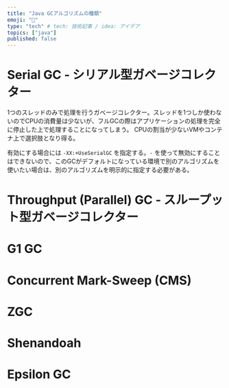 ```yaml
---
title: "Java GCアルゴリズムの種類"
emoji: "🐷"
type: "tech" # tech: 技術記事 / idea: アイデア
topics: ["java"]
published: false
---
```

 
# Serial GC ‐ シリアル型ガベージコレクター

1つのスレッドのみで処理を行うガベージコレクター。スレッドを1つしか使わないのでCPUの消費量は少ないが、フルGCの際はアプリケーションの処理を完全に停止した上で処理することになってしまう。
CPUの割当が少ないVMやコンテナ上で選択肢となり得る。

有効にする場合には `-XX:+UseSerialGC` を指定する。`-` を使って無効にすることはできないので、このGCがデフォルトになっている環境で別のアルゴリズムを使いたい場合は、別のアルゴリズムを明示的に指定する必要がある。

# Throughput (Parallel) GC ‐ スループット型ガベージコレクター



# G1 GC

# Concurrent Mark-Sweep (CMS)

# ZGC

# Shenandoah

# Epsilon GC
